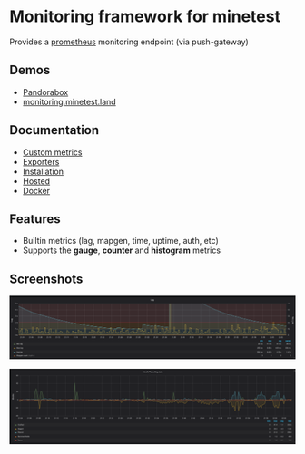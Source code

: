 
# Monitoring framework for minetest
Provides a [prometheus](https://prometheus.io) monitoring endpoint (via push-gateway)

## Demos

* [Pandorabox](https://pandorabox.io/grafana/d/cACE6ppik/overview?refresh=5s&orgId=1)
* [monitoring.minetest.land](https://monitoring.minetest.land/d/YUpouLmWk/overview?tab=visualization&orgId=1&refresh=5s&var-instance=creative1)

## Documentation

* [Custom metrics](doc/custom.md)
* [Exporters](doc/exporters.md)
* [Installation](doc/install.md)
* [Hosted](doc/hosted.md)
* [Docker](doc/docker.md)

## Features

* Builtin metrics (lag, mapgen, time, uptime, auth, etc)
* Supports the **gauge**, **counter** and **histogram** metrics

## Screenshots

![](pics/lag.png?raw=true)

![](pics/craft.png?raw=true)
